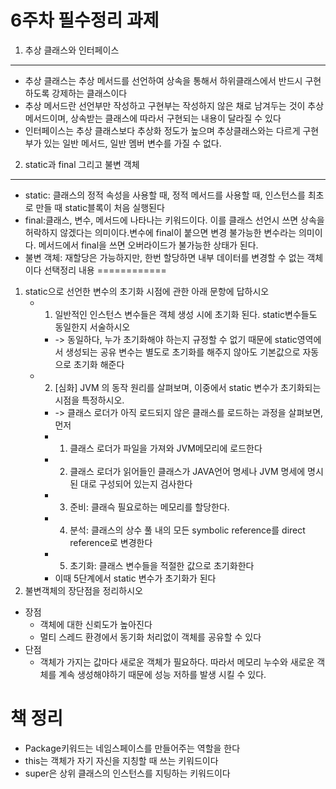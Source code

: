 6주차 필수정리 과제
=================

1. 추상 클래스와 인터페이스
-------------------------
* 추상 클래스는 추상 메서드를 선언하여 상속을 통해서 하위클래스에서 반드시 구현하도록 강제하는 클래스이다
* 추상 메서드란 선언부만 작성하고 구현부는 작성하지 않은 채로 남겨두는 것이 추상 메서드이며, 상속받는 클래스에 따라서 구현되는 내용이 달라질 수 있다
* 인터페이스는 추상 클래스보다 추상화 정도가 높으며 추상클래스와는 다르게 구현부가 있는 일반 메서드, 일반 멤버 변수를 가질 수 없다. 

2. static과 final 그리고 불변 객체
--------------------------------
* static: 클래스의 정적 속성을 사용할 때, 정적 메서드를 사용할 때, 인스턴스를 최초로 만들 때 static블록이 처음 실행된다
* final:클래스, 변수, 메서드에 나타나는 키워드이다. 이를 클래스 선언시 쓰면 상속을 허락하지 않겠다는 의미이다.변수에 final이 붙으면 변경 불가능한 변수라는 의미이다. 메서드에서 final을 쓰면 오버라이드가 불가능한 상태가 된다.
* 불변 객체: 재할당은 가능하지만, 한번 할당하면 내부 데이터를 변경할 수 없는 객체이다
선택정리 내용
============

1. static으로 선언한 변수의 초기화 시점에 관한 아래 문항에 답하시오
    * 1. 일반적인 인스턴스 변수들은 객체 생성 시에 초기화 된다.
        static변수들도 동일한지 서술하시오
        * -> 동일하다, 누가 초기화해야 하는지 규정할 수 없기 때문에 static영역에서 생성되는 공유 변수는 별도로 초기화를 해주지 않아도 기본값으로 자동으로 초기화 해준다
    * 2. [심화] JVM 의 동작 원리를 살펴보며, 이중에서 static 변수가 초기화되는 시점을 특정하시오. 
        * -> 클래스 로더가 아직 로드되지 않은 클래스를 로드하는 과정을 살펴보면, 먼저
         * 1. 클래스 로더가 파일을 가져와 JVM메모리에 로드한다
         * 2. 클래스 로더가 읽어들인 클래스가 JAVA언어 명세나 JVM 명세에 명시된 대로 구성되어 있는지 검사한다
         * 3. 준비: 클래슥 필요로하는 메모리를 할당한다.
         * 4. 분석: 클래스의 상수 풀 내의 모든 symbolic reference를 direct reference로 변경한다
         * 5. 초기화: 클래스 변수들을 적절한 값으로 초기화한다
        * 이때 5단계에서 static 변수가 초기화가 된다
2. 불변객체의 장단점을 정리하시오
* 장점
    * 객체에 대한 신뢰도가 높아진다
    * 멀티 스레드 환경에서 동기화 처리없이 객체를 공유할 수 있다
* 단점
    * 객체가 가지는 값마다 새로운 객체가 필요하다. 따라서 메모리 누수와 새로운 객체를 계속 생성해야하기 때문에 성능 저하를 발생 시킬 수 있다.

책 정리
======
* Package키워드는 네임스페이스를 만들어주는 역할을 한다
* this는 객체가 자기 자신을 지칭할 때 쓰는 키워드이다
* super은 상위 클래스의 인스턴스를 지팅하는 키워드이다